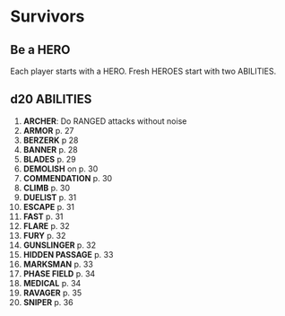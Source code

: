 # Survivors

## Be a HERO

Each player starts with a HERO. Fresh HEROES start with two ABILITIES.

## d20 ABILITIES

1. **ARCHER**: Do RANGED attacks without noise
2. **ARMOR** p. 27
3. **BERZERK** p 28
4. **BANNER** p. 28
5. **BLADES** p. 29
6. **DEMOLISH** on p. 30
7. **COMMENDATION** p. 30
8. **CLIMB** p. 30
9. **DUELIST** p. 31
10. **ESCAPE** p. 31
11. **FAST** p. 31
12. **FLARE** p. 32
13. **FURY** p. 32
14. **GUNSLINGER** p. 32
15. **HIDDEN PASSAGE** p. 33
16. **MARKSMAN** p. 33
17. **PHASE FIELD** p. 34
18. **MEDICAL** p. 34
19. **RAVAGER** p. 35
20. **SNIPER** p. 36
